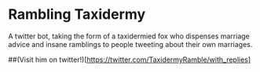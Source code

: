 Rambling Taxidermy
=======

A twitter bot, taking the form of a taxidermied fox who dispenses marriage advice and insane ramblings to people tweeting about their own marriages.

##(Visit him on twitter!)[https://twitter.com/TaxidermyRamble/with_replies]
